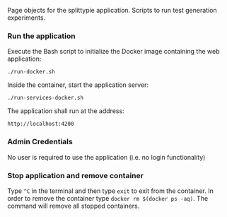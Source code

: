 Page objects for the splittypie application. Scripts to run test generation experiments.

### Run the application

Execute the Bash script to initialize the Docker image containing the web application:

`./run-docker.sh`

Inside the container, start the application server:

`./run-services-docker.sh`

The application shall run at the address:

`http://localhost:4200`

### Admin Credentials

No user is required to use the application (i.e. no login functionality)

### Stop application and remove container
Type `^C` in the terminal and then type `exit` to exit from the container. In order to remove the container type `docker rm $(docker ps -aq)`. The command will remove all stopped containers.
